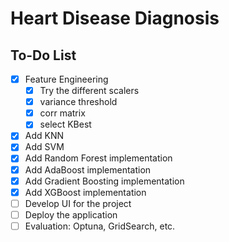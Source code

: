 # Heart Disease Diagnosis
## To-Do List

- [x] Feature Engineering
    - [x] Try the different scalers
    - [x] variance threshold
    - [x] corr matrix
    - [x] select KBest
- [x] Add KNN
- [x] Add SVM
- [x] Add Random Forest implementation
- [x] Add AdaBoost implementation
- [x] Add Gradient Boosting implementation
- [x] Add XGBoost implementation
- [ ] Develop UI for the project
- [ ] Deploy the application
- [ ] Evaluation: Optuna, GridSearch, etc.